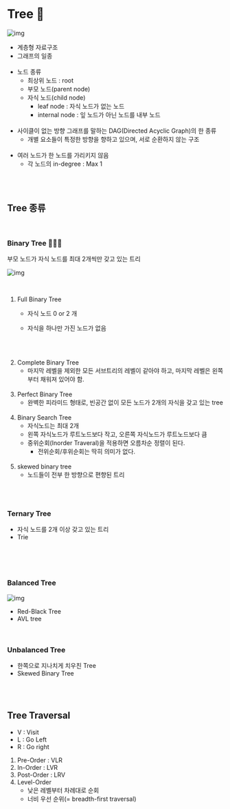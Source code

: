 # Tree 🌲

![img](https://adrianmejia.com/images/tree-parts.jpg)

- 계층형 자료구조 
- 그래프의 일종 
  <br/><br/>
- 노드 종류
    - 최상위 노드 : root
    - 부모 노드(parent node)
    - 자식 노드(child node)  
        - leaf node : 자식 노드가 없는 노드
        - internal node : 잎 노드가 아닌 노드를 내부 노드
          <br/><br/>
- 사이클이 없는 방향 그래프를 말하는 DAG(Directed Acyclic Graph)의 한 종류
  - 개별 요소들이 특정한 방향을 향하고 있으며, 서로 순환하지 않는 구조 <br/><br/>
- 여러 노드가 한 노드를 가리키지 않음
    - 각 노드의 in-degree : Max 1 

<br/><br/>

## Tree 종류

<br/> 

### Binary Tree 👩‍👦‍👦
부모 노드가 자식 노드를 최대 2개씩만 갖고 있는 트리  

![img](https://media.vlpt.us/images/qksud14/post/1712bcce-475f-460d-bce8-b59f913d8995/full-complete-perfect-binary-tree.jpg)

<br/>

  1. Full Binary Tree
     - 자식 노드 0 or 2 개
     - 자식을 하나만 가진 노드가 없음
 
       <br/><br/>
  2. Complete Binary Tree
     - 마지막 레벨을 제외한 모든 서브트리의 레벨이 같아야 하고, 마지막 레벨은 왼쪽부터 채워져 있어야 함.
       <br/><br/>
  3. Perfect Binary Tree  
     - 완벽한 피라미드 형태로, 빈공간 없이 모든 노드가 2개의 자식을 갖고 있는 tree
       <br/><br/>
  4. Binary Search Tree
     - 자식노드는 최대 2개
     - 왼쪽 자식노드가 루트노드보다 작고, 오른쪽 자식노드가 루트노드보다 큼
     - 중위순회(Inorder Traveral)을 적용하면 오름차순 정렬이 된다.
       - 전위순회/후위순회는 딱히 의미가 없다.
       <br/><br/>
  5. skewed binary tree
     - 노드들이 전부 한 방향으로 편향된 트리

<br/><br/>

### Ternary Tree
- 자식 노드를 2개 이상 갖고 있는 트리 
- Trie

<br/><br/><br/>


### Balanced Tree

![img](https://www.growingwiththeweb.com/images/2015/11/14/balanced-trees.svg)

- Red-Black Tree
- AVL tree

<br/>

### Unbalanced Tree
- 한쪽으로 지나치게 치우친 Tree
- Skewed Binary Tree

<br/><br/>

## Tree Traversal

- V : Visit
- L : Go Left
- R : Go right

1. Pre-Order  : VLR
2. In-Order   : LVR
3. Post-Order : LRV
4. Level-Order
    - 낮은 레벨부터 차례대로 순회
    - 너비 우선 순위(= breadth-first traversal)
    
